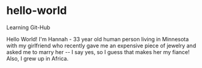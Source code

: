 # hello-world
Learning Git-Hub

Hello World!
I'm Hannah - 33 year old human person living in Minnesota with my girlfriend who recently gave me an expensive piece of jewelry and asked me to marry her -- I say yes, so I guess that makes her my fiance! Also, I grew up in Africa.
